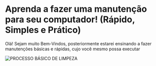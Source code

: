 # Aprenda a fazer uma manutenção para seu computador! (Rápido, Simples e Prático)

Olá! Sejam muito Bem-Vindos, posteriormente estarei ensinando a fazer manutenções básicas e rápidas, cujo você mesmo possa executar

![ **PROCESSO BÁSICO DE LIMPEZA**](https://img77.uenicdn.com/image/upload/v1645016252/business/8c91c60d-6141-4703-8d39-de3ddfcf11e9.jpg)
